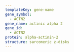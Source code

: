 ```yaml
---
templateKey: gene-name
gene_symbol:
  - ACTN2
gene_name: actinic alpha 2
gene_id:
  - ACTN2
protein: alpha-actinin-2
structure: sarcomeric z-disks
---
```

